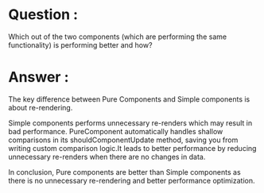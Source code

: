 # Question : 

Which out of the two components (which are performing the same functionality) is performing better and how?

# Answer : 

The key difference between Pure Components and Simple components is about re-rendering.

Simple components performs unnecessary re-renders which may result in bad performance.
PureComponent automatically handles shallow comparisons in its shouldComponentUpdate method, saving you from writing custom comparison logic.It leads to better performance by reducing unnecessary re-renders when there are no changes in data.

In conclusion, Pure components are better than Simple components as there is no unnecessary re-rendering and better performance optimization.